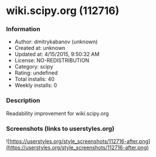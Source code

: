# wiki.scipy.org (112716)

### Information
- Author: dmitrykabanov (unknown)
- Created at: unknown
- Updated at: 4/15/2015, 9:50:32 AM
- License: NO-REDISTRIBUTION
- Category: scipy
- Rating: undefined
- Total installs: 40
- Weekly installs: 0


### Description
Readability improvement for wiki.scipy.org


### Screenshots (links to userstyles.org)
![https://userstyles.org/style_screenshots/112716-after.png](https://userstyles.org/style_screenshots/112716-after.png)


